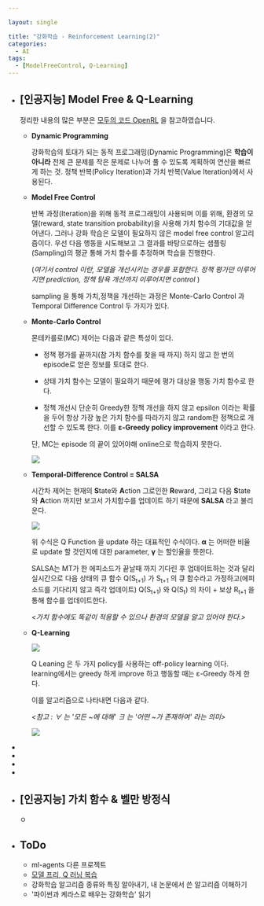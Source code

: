 ```yaml
---

layout: single

title: "강화학습 - Reinforcement Learning(2)"
categories:
  - AI
tags:
  - [ModelFreeControl, Q-Learning]
---
```


- ## [인공지능] Model Free & Q-Learning

  정리한 내용의 많은 부분은 [모두의 코드 OpenRL](http://www.modulabs.co.kr/RL) 을 참고하였습니다.

  - **Dynamic Programming**

    강화학습의 토대가 되는 동적 프로그래밍(Dynamic Programming)은 **학습이 아니라** 전체 큰 문제를 작은 문제로 나누어 풀 수 있도록 계획하여 연산을 빠르게 하는 것. 정책 반복(Policy Iteration)과 가치 반복(Value Iteration)에서 사용된다.

  

  - **Model Free Control**

    반복 과정(Iteration)을 위해 동적 프로그래밍이 사용되며 이를 위해, 환경의 모델(reward, state transition probability)을 사용해 가치 함수의 기대값을 얻어낸다. 그러나 강화 학습은 모델이 필요하지 않은 model free control 알고리즘이다. 우선 다음 행동을 시도해보고 그 결과를 바탕으로하는 샘플링(Sampling)의 평균 통해 가치 함수를 추정하며 학습을 진행한다. 

    (*여기서 control 이란, 모델을 개선시키는 경우를 포함한다. 정책 평가만 이루어지면 prediction, 정책 탐욕 개선까지 이루어지면 control* )

    

    sampling 을 통해 가치,정책을 개선하는 과정은 Monte-Carlo Control 과 Temporal Difference Control 두 가지가 있다.

  

  - **Monte-Carlo Control**

    몬테카를로(MC) 제어는 다음과 같은 특성이 있다.

    - 정책 평가를 끝까지(참 가치 함수를 찾을 때 까지) 하지 않고 한 번의 episode로 얻은 정보를 토대로 한다.

    - 상태 가치 함수는 모델이 필요하기 때문에 평가 대상을 행동 가치 함수로 한다.
    - 정책 개선시 단순히 Greedy한 정책 개선을 하지 않고 epsilon 이라는 확률을 두어 항상 가장 높은 가치 함수를 따라가지 않고 random한 정책으로 개선할 수 있도록 한다. 이를 **ε-Greedy policy improvement** 이라고 한다.

    단, MC는 episode 의 끝이 있어야해 online으로 학습하지 못한다.

    ![](https://user-images.githubusercontent.com/18680116/66308378-fab7b400-e941-11e9-8a40-1da3ac3b0a3a.png)

    

  - **Temporal-Difference Control = SALSA**

    시간차 제어는 현재의 **S**tate와 **A**ction 그로인한 **R**eward, 그리고 다음 **S**tate와 **A**ction 까지만 보고서 가치함수를 업데이트 하기 때문에 **SALSA** 라고 불리운다.

    

    ![](https://user-images.githubusercontent.com/18680116/66308401-0b682a00-e942-11e9-9561-7bf629fc7a9f.png)

    위 수식은 Q Function 을 update 하는 대표적인 수식이다. **α** 는 어떠한 비율로 update 할 것인지에 대한 parameter, **γ** 는 할인율을 뜻한다. 

      SALSA는 MT가 한 에피소드가 끝날때 까지 기다린 후 업데이트하는 것과 달리 실시간으로 다음 상태의 큐 함수 Q(S<sub>t+1</sub>) 가 S<sub>t+1</sub> 의 큐 함수라고 가정하고(에피소드를 기다리지 않고 즉각 업데이트) Q(S<sub>t+1</sub>) 와 Q(S<sub>t</sub>) 의 차이 + 보상 R<sub>t+1</sub> 을 통해 함수를 업데이트한다.

    *<가치 함수에도 똑같이 적용할 수 있으나 환경의 모델을 알고 있어야 한다.>*

    

  - **Q-Learning**

    ![](https://user-images.githubusercontent.com/18680116/66311256-0064c800-e949-11e9-9b6e-c1dfd53c2118.png)

    Q Leaning 은 두 가지 policy를 사용하는 off-policy learning 이다. learning에서는 greedy 하게 improve 하고 행동할 때는 ε-Greedy 하게 한다.

    이를 알고리즘으로 나타내면 다음과 같다.

    *<참고 : ∀ 는 '모든 ~에 대해'  ∃ 는 '어떤 ~가 존재하여' 라는 의미>*

    ![](https://user-images.githubusercontent.com/18680116/66311264-05297c00-e949-11e9-8e92-923e11d3d960.png)

  

- 

- 

- 

- 

- ## [인공지능] 가치 함수 & 벨만 방정식

  ㅇ



- ## ToDo

  - ml-agents 다른 프로젝트
  - [모델 프리, Q 러닝 복습](http://www.modulabs.co.kr/RL_library/2621)
  - 강화학습 알고리즘 종류와 특징 알아내기, 내 논문에서 쓴 알고리즘 이해하기
  - '파이썬과 케라스로 배우는 강화학습' 읽기


